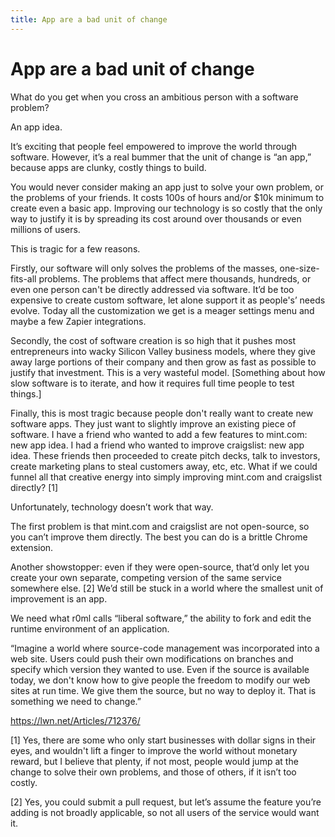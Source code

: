 ```yaml
---
title: App are a bad unit of change
---
```


# App are a bad unit of change

What do you get when you cross an ambitious person with a software problem?

An app idea.

It’s exciting that people feel empowered to improve the world through software. However, it’s a real bummer that the unit of change is “an app,” because apps are clunky, costly things to build.

You would never consider making an app just to solve your own problem, or the problems of your friends. It costs 100s of hours and/or $10k minimum to create even a basic app. Improving our technology is so costly that the only way to justify it is by spreading its cost around over thousands or even millions of users.

This is tragic for a few reasons.

Firstly, our software will only solves the problems of the masses, one-size-fits-all problems. The  problems that affect mere thousands, hundreds, or even one person can't be directly addressed via software. It’d be too expensive to create custom software, let alone support it as people's’ needs evolve. Today all the customization we get is a meager settings menu and maybe a few Zapier integrations.

Secondly, the cost of software creation is so high that it pushes most entrepreneurs into wacky Silicon Valley business models, where they give away large portions of their company and then grow as fast as possible to justify that investment. This is a very wasteful model. [Something about how slow software is to iterate, and how it requires full time people to test things.]

Finally, this is most tragic because people don't really want to create new software apps. They just want to slightly improve an existing piece of software. I have a friend who wanted to add a few features to mint.com: new app idea. I had a friend who wanted to improve craigslist: new app idea. These friends then proceeded to create pitch decks, talk to investors, create marketing plans to steal customers away, etc, etc. What if we could funnel all that creative energy into simply improving mint.com and craigslist directly? [1]

Unfortunately, technology doesn’t work that way.

The first problem is that mint.com and craigslist are not open-source, so you can’t improve them directly. The best you can do is a brittle Chrome extension.

Another showstopper: even if they were open-source, that’d only let you create your own separate, competing version of the same service somewhere else. [2] We’d still be stuck in a world where the smallest unit of improvement is an app.

We need what r0ml calls “liberal software,” the ability to fork and edit the runtime environment of an application.

“Imagine a world where source-code management was incorporated into a web site. Users could push their own modifications on branches and specify which version they wanted to use. Even if the source is available today, we don't know how to give people the freedom to modify our web sites at run time. We give them the source, but no way to deploy it. That is something we need to change.”

https://lwn.net/Articles/712376/


[1] Yes, there are some who only start businesses with dollar signs in their eyes, and wouldn't lift a finger to improve the world without monetary reward, but I believe that plenty, if not most, people would jump at the change to solve their own problems, and those of others, if it isn’t too costly.

[2] Yes, you could submit a pull request, but let’s assume the feature you’re adding is not broadly applicable, so not all users of the service would want it.


<script>

(function(i,s,o,g,r,a,m){i['GoogleAnalyticsObject']=r;i[r]=i[r]||function(){
(i[r].q=i[r].q||[]).push(arguments)},i[r].l=1*new Date();a=s.createElement(o),
m=s.getElementsByTagName(o)[0];a.async=1;a.src=g;m.parentNode.insertBefore(a,m)
})(window,document,'script','https://www.google-analytics.com/analytics.js','ga');

ga('create', 'UA-103157758-1', 'auto');
ga('send', 'pageview');

</script>

